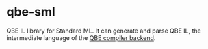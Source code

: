 # qbe-sml

QBE IL library for Standard ML.
It can generate and parse QBE IL, the intermediate language of the
[QBE compiler backend][qbe].

[qbe]: https://c9x.me/compile/
